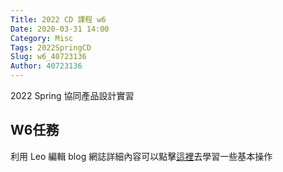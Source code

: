 ```yaml
---
Title: 2022 CD 課程 w6
Date: 2020-03-31 14:00
Category: Misc
Tags: 2022SpringCD
Slug: w6_40723136
Author: 40723136
---
```


2022 Spring 協同產品設計實習

<!-- PELICAN_END_SUMMARY -->

W6任務
----
利用 Leo 編輯 blog 網誌詳細內容可以點擊[這裡]去學習一些基本操作

[這裡]:https://mde.tw/cd2022_guide/content/w6%20%E4%BB%BB%E5%8B%99.html


